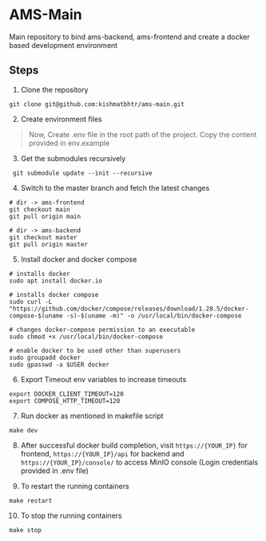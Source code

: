 # AMS-Main

Main repository to bind ams-backend, ams-frontend and create a docker based development environment

## Steps

1. Clone the repository

```
git clone git@github.com:kishmatbhtr/ams-main.git
```

2. Create environment files

> Now, Create .env file in the root path of the project. Copy the content provided in env.example

3. Get the submodules recursively

```
 git submodule update --init --recursive
```

4. Switch to the master branch and fetch the latest changes

```
# dir -> ams-frontend
git checkout main
git pull origin main

# dir -> ams-backend
git checkout master
git pull origin master
```

5. Install docker and docker compose

```
# installs docker
sudo apt install docker.io

# installs docker compose
sudo curl -L "https://github.com/docker/compose/releases/download/1.28.5/docker-compose-$(uname -s)-$(uname -m)" -o /usr/local/bin/docker-compose

# changes docker-compose permission to an executable
sudo chmod +x /usr/local/bin/docker-compose

# enable docker to be used other than superusers
sudo groupadd docker
sudo gpasswd -a $USER docker

```

6. Export Timeout env variables to increase timeouts

```
export DOCKER_CLIENT_TIMEOUT=120
export COMPOSE_HTTP_TIMEOUT=120
```

7. Run docker as mentioned in makefile script

```
make dev
```

8. After successful docker build completion, visit `https://{YOUR_IP}` for frontend, `https://{YOUR_IP}/api` for backend and `https://{YOUR_IP}/console/` to access MinIO console (Login credentials provided in .env file)

9. To restart the running containers

```
make restart
```

10. To stop the running containers

```
make stop
```
